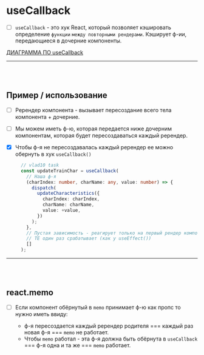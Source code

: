 # useCallback

- [ ] `useCallback` - это хук React, который позволяет кэшировать определение `функции` `между повторными рендерами`. Кэширует ф-ии, передающиеся в дочерние компоненты.

[ДИАГРАММА ПО useCallback](https://app.diagrams.net/#G1ri5uBpU7P8L-n_jeDHoyr02Q99Mzml2G#%7B%22pageId%22%3A%22VT9J4h6Pbm1LJgYql30u%22%7D)

<hr>
<br>
<br>

<h2>Пример / использование</h2>

- [ ] Ререндер компонента - вызывает пересоздание всего тела компонента + дочерние.
- [ ] Мы можем иметь ф-ю, которая передается ниже дочерним компонентам, которая будет пересоздаваться каждый ререндер.

- [x] Чтобы ф-я не пересоздавалась каждый ререндер ее можно обернуть в хук `useCallback()`

  ```typescript
    // vlad10 task
    const updateTrainChar = useCallback(
      // Наша ф-я
      (charIndex: number, charName: any, value: number) => {
        dispatch(
          updateCharacteristics({
            charIndex: charIndex,
            charName: charName,
            value: +value,
          })
        );
      },
      // Пустая зависимость - реагирует только на первый рендер компонента
      // ТЕ один раз срабатывает (как у useEffect())
      []
    );
  ``` 

<hr>
<br>
<br>

<h2>react.memo</h2>

- [ ] Если компонент обёрнутый в `memo` принимает ф-ю как пропс то нужно иметь ввиду:

  + ф-я пересоздается каждый ререндер родителя === каждый раз новая ф-я === `memo` не работает.
  + Чтобы `memo` работал - эта ф-я должна быть обёрнута в `useCallback` === ф-я одна и та же === `memo` работает.
